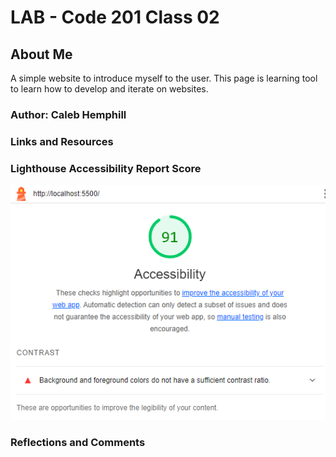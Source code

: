# LAB - Code 201 Class 02

## About Me

A simple website to introduce myself to the user. This page is learning tool to learn how to develop and iterate on websites.

### Author: Caleb Hemphill

### Links and Resources

### Lighthouse Accessibility Report Score

![Lighthouse report](img/about-me-lighthouse-report.png)

### Reflections and Comments
